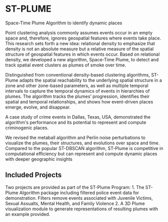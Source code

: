 # ST-PLUME
Space-Time Plume Algorithm to identify dynamic places

Point clustering analysis commonly assumes events occur in an empty space and, therefore, ignores geospatial features where events take place.
This research sets forth a new idea: relational density to emphasize that density is not an absolute measure but a relative measure of the spatial structure of geospatial features in which events occur.
Based on relational density, we developed a new algorithm, Space-Time Plume, to detect and track spatial event clusters as plumes of smoke over time. 

Distinguished from conventional density-based clustering algorithms, ST-Plume adapts the spatial reachability to the underlying spatial structure in a zone and other zone-based parameters, as well as multiple temporal intervals to capture the temporal dynamics of events in hierarchies of plumes.
The algorithm tracks the plumes’ progression, identifies their spatial and temporal relationships, and shows how event-driven places emerge, evolve, and disappear.

A case study of crime events in Dallas, Texas, USA, demonstrated the algorithm's performance and its potential to represent and compute criminogenic places.

We revised the metaball algorithm and Perlin noise perturbations to visualize the plumes, their structures, and evolutions over space and time. 
Compared to the popular ST-DBSCAN algorithm, ST-Plume is competitive in computational efficiency but can represent and compute dynamic places with deeper geographic insights


## Included Projects

Two projects are provided as part of the ST-Plume Program:
    1. The ST-Plume Algorithm package including filtered police event data for demonstration. Filters remove events associated with Juvenile Victims, Sexual Assualts, Mental Health, and Family Violence
    2. A 3D Plume visualization module to generate representations of resulting plumes with an example provided.
